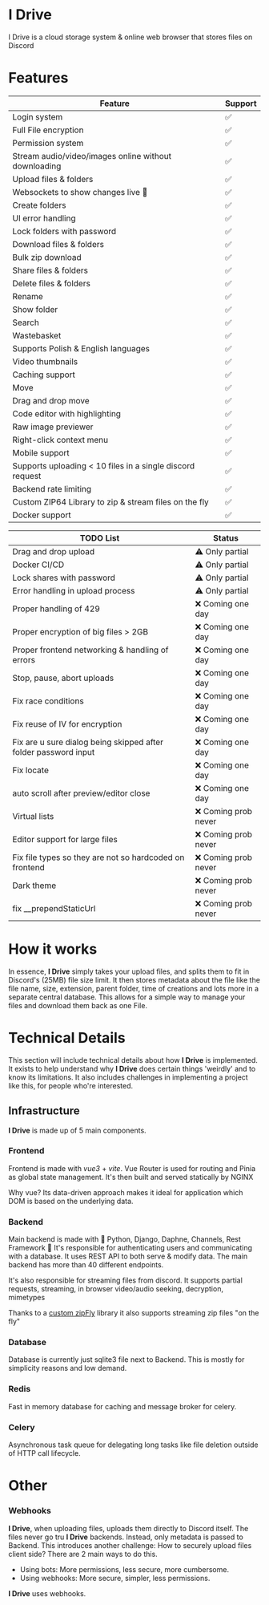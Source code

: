 # I Drive

I Drive is a cloud storage system & online web browser that stores files on Discord


# Features

| Feature                                                   | Support |
|-----------------------------------------------------------|---------|
| Login system                                              | ✅       |
| Full File encryption                                      | ✅       |
| Permission system                                         | ✅       |
| Stream audio/video/images online without downloading      | ✅       |
| Upload files & folders                                    | ✅       |
| Websockets to show changes live   🎥                      | ✅       |
| Create folders                                            | ✅       |
| UI error handling                                         | ✅       |
| Lock folders with password                                | ✅       |
| Download files & folders                                  | ✅       |
| Bulk zip download                                         | ✅       |
| Share files & folders                                     | ✅       |
| Delete files & folders                                    | ✅       |
| Rename                                                    | ✅       |
| Show folder                                               | ✅       |
| Search                                                    | ✅       |
| Wastebasket                                               | ✅       |
| Supports Polish & English languages                       | ✅       |
| Video thumbnails                                          | ✅       |
| Caching support                                           | ✅       |
| Move                                                      | ✅       |
| Drag and drop move                                        | ✅       |
| Code editor with highlighting                             | ✅       |
| Raw image previewer                                       | ✅       |
| Right-click context menu                                  | ✅       |
| Mobile support                                            | ✅       |
| Supports uploading < 10 files in a single discord request | ✅       |
| Backend rate limiting                                     | ✅       |
| Custom ZIP64 Library to zip & stream files on the fly     | ✅       |
| Docker support                                            | ✅       |


| TODO List                                                       | Status               |
|-----------------------------------------------------------------|----------------------|
| Drag and drop upload                                            | ⚠️  Only partial     |
| Docker CI/CD                                                    | ⚠️  Only partial     |
| Lock shares with password                                       | ⚠️  Only partial     |
| Error handling in upload process                                | ⚠️  Only partial     |
| Proper handling of 429                                          | ❌  Coming one day    |
| Proper encryption of big files > 2GB                            | ❌  Coming one day    |
| Proper frontend networking & handling of errors                 | ❌  Coming one day    |
| Stop, pause, abort uploads                                      | ❌  Coming one day    |
| Fix race conditions                                             | ❌  Coming one day    |
| Fix reuse of IV for encryption                                  | ❌  Coming one day    |
| Fix are u sure dialog being skipped after folder password input | ❌  Coming one day    |
| Fix locate                                                      | ❌  Coming one day    |
| auto scroll after preview/editor close                          | ❌  Coming one day    |
| Virtual lists                                                   | ❌  Coming prob never |
| Editor support for large files                                  | ❌  Coming prob never |
| Fix file types so they are not so hardcoded on frontend         | ❌  Coming prob never |
| Dark theme                                                      | ❌  Coming prob never |
| fix __prependStaticUrl                                          | ❌  Coming prob never |



# How it works

In essence, **I Drive** simply takes your upload files, and splits them to fit in Discord's (25MB) file size limit.
It then stores metadata about the file like the file name, size, extension, parent folder, time of creations and lots more 
in a separate central database.
This allows for a simple way to manage your files and download them back as one File.

# Technical Details

This section will include technical details about how **I Drive** is implemented. 
It exists to help understand why **I Drive** does certain things 'weirdly' and to know its limitations.
It also includes challenges in implementing a project like this, for people who're interested.

## Infrastructure

**I Drive** is made up of 5 main components.

### Frontend

Frontend is made with _vue3_ + _vite_. 
Vue Router is used for routing and Pinia as global state management. 
It's then built and served statically by NGINX                 

Why vue? Its data-driven approach makes it ideal for application which DOM is based on the underlying data.

### Backend

Main backend is made with 🐍 Python, Django, Daphne, Channels, Rest Framework 🐍
It's responsible for authenticating users and communicating with a database. 
It uses REST API to both serve & modify data.
The main backend has more than 40 different endpoints.

It's also  responsible for streaming files from discord. 
It supports partial requests, streaming, in browser video/audio seeking, decryption, mimetypes

Thanks to a [custom zipFly](https://github.com/pam-param-pam/ZipFly) library it also supports streaming zip files "on the fly"


### Database
Database is currently just sqlite3 file next to Backend. 
This is mostly for simplicity reasons and low demand.

### Redis
Fast in memory database for caching and message broker for celery.

### Celery
Asynchronous task queue for delegating long tasks like file deletion outside of HTTP call lifecycle.

# Other

### Webhooks

**I Drive**, when uploading files, uploads them directly to Discord itself. The files never go tru **I Drive** backends. 
Instead, only metadata is passed to Backend. 
This introduces another challenge: How to securely upload files client side?
There are 2 main ways to do this.
- Using bots: More permissions, less secure, more cumbersome.
- Using webhooks: More secure, simpler, less permissions.

**I Drive** uses webhooks.

